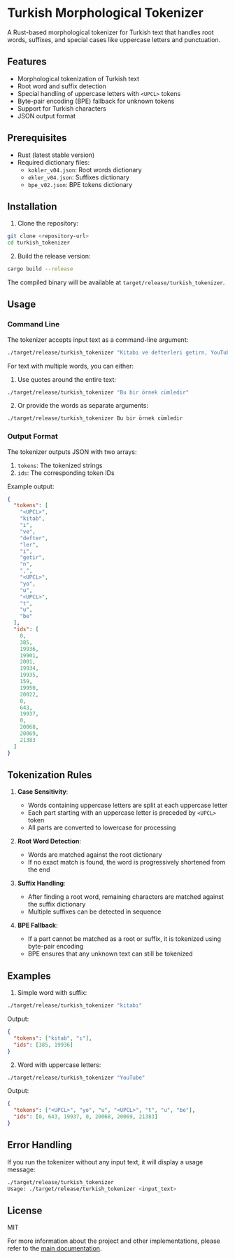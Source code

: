 # Turkish Morphological Tokenizer

A Rust-based morphological tokenizer for Turkish text that handles root words, suffixes, and special cases like uppercase letters and punctuation.

## Features

- Morphological tokenization of Turkish text
- Root word and suffix detection
- Special handling of uppercase letters with `<UPCL>` tokens
- Byte-pair encoding (BPE) fallback for unknown tokens
- Support for Turkish characters
- JSON output format

## Prerequisites

- Rust (latest stable version)
- Required dictionary files:
  - `kokler_v04.json`: Root words dictionary
  - `ekler_v04.json`: Suffixes dictionary
  - `bpe_v02.json`: BPE tokens dictionary

## Installation

1. Clone the repository:
```bash
git clone <repository-url>
cd turkish_tokenizer
```

2. Build the release version:
```bash
cargo build --release
```

The compiled binary will be available at `target/release/turkish_tokenizer`.

## Usage

### Command Line

The tokenizer accepts input text as a command-line argument:

```bash
./target/release/turkish_tokenizer "Kitabı ve defterleri getirn, YouTube"
```

For text with multiple words, you can either:
1. Use quotes around the entire text:
```bash
./target/release/turkish_tokenizer "Bu bir örnek cümledir"
```

2. Or provide the words as separate arguments:
```bash
./target/release/turkish_tokenizer Bu bir örnek cümledir
```

### Output Format

The tokenizer outputs JSON with two arrays:
1. `tokens`: The tokenized strings
2. `ids`: The corresponding token IDs

Example output:
```json
{
  "tokens": [
    "<UPCL>",
    "kitab",
    "ı",
    "ve",
    "defter",
    "ler",
    "i",
    "getir",
    "n",
    ",",
    "<UPCL>",
    "yo",
    "u",
    "<UPCL>",
    "t",
    "u",
    "be"
  ],
  "ids": [
    0,
    385,
    19936,
    19901,
    2001,
    19934,
    19935,
    159,
    19950,
    20022,
    0,
    643,
    19937,
    0,
    20068,
    20069,
    21383
  ]
}
```

## Tokenization Rules

1. **Case Sensitivity**:
   - Words containing uppercase letters are split at each uppercase letter
   - Each part starting with an uppercase letter is preceded by `<UPCL>` token
   - All parts are converted to lowercase for processing

2. **Root Word Detection**:
   - Words are matched against the root dictionary
   - If no exact match is found, the word is progressively shortened from the end

3. **Suffix Handling**:
   - After finding a root word, remaining characters are matched against the suffix dictionary
   - Multiple suffixes can be detected in sequence

4. **BPE Fallback**:
   - If a part cannot be matched as a root or suffix, it is tokenized using byte-pair encoding
   - BPE ensures that any unknown text can still be tokenized

## Examples

1. Simple word with suffix:
```bash
./target/release/turkish_tokenizer "kitabı"
```
Output:
```json
{
  "tokens": ["kitab", "ı"],
  "ids": [385, 19936]
}
```

2. Word with uppercase letters:
```bash
./target/release/turkish_tokenizer "YouTube"
```
Output:
```json
{
  "tokens": ["<UPCL>", "yo", "u", "<UPCL>", "t", "u", "be"],
  "ids": [0, 643, 19937, 0, 20068, 20069, 21383]
}
```

## Error Handling

If you run the tokenizer without any input text, it will display a usage message:
```bash
./target/release/turkish_tokenizer
Usage: ./target/release/turkish_tokenizer <input_text>
```

## License

MIT

For more information about the project and other implementations, please refer to the [main documentation](../README.md). 